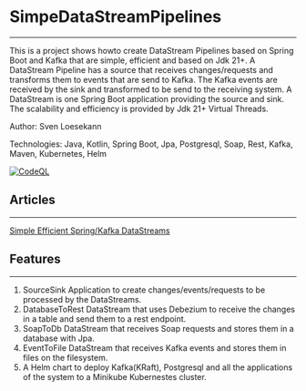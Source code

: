 # SimpeDataStreamPipelines

---

This is a project shows howto create DataStream Pipelines based on Spring Boot and Kafka 
that are simple, efficient and based on Jdk 21+. A DataStream Pipeline has a source that
receives changes/requests and transforms them to events that are send to Kafka. The 
Kafka events are received by the sink and transformed to be send to the receiving
system. A DataStream is one Spring Boot application providing the source and sink.
The scalability and efficiency is provided by Jdk 21+ Virtual Threads. 

Author: Sven Loesekann

Technologies: Java, Kotlin, Spring Boot, Jpa, Postgresql, Soap, Rest, Kafka, Maven,
Kubernetes, Helm

[![CodeQL](https://github.com/Angular2Guy/SimpleDataStreamPipelines/actions/workflows/codeql.yml/badge.svg)](https://github.com/Angular2Guy/SimpleDataStreamPipelines/actions/workflows/codeql.yml)

## Articles

---

[Simple Efficient Spring/Kafka DataStreams](https://angular2guy.wordpress.com/2025/02/24/simple-efficient-spring-kafka-datastreams/)

## Features

---

1. SourceSink Application to create changes/events/requests to be processed by the DataStreams.
2. DatabaseToRest DataStream that uses Debezium to receive the changes in a table and send them to a rest endpoint.
3. SoapToDb DataStream that receives Soap requests and stores them in a database with Jpa.
4. EventToFile DataStream that receives Kafka events and stores them in files on the filesystem.
5. A Helm chart to deploy Kafka(KRaft), Postgresql and all the applications of the system to a Minikube Kubernestes cluster.

